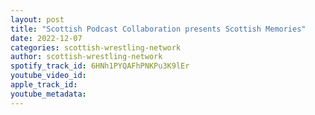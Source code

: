 ```yaml
---
layout: post
title: "Scottish Podcast Collaboration presents Scottish Memories"
date: 2022-12-07
categories: scottish-wrestling-network
author: scottish-wrestling-network
spotify_track_id: 6HNh1PYQAFhPNKPu3K9lEr
youtube_video_id: 
apple_track_id: 
youtube_metadata: 
---
```

